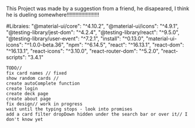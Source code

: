 This Project was made by a suggestion from a friend, he disapeared, I think he is dueling somewhere!!!!!!!!!!!!!!!!!!!!!!

#Libraies:
"@material-ui/core": "^4.10.2",
"@material-ui/icons": "^4.9.1",
"@testing-library/jest-dom": "^4.2.4",
"@testing-library/react": "^9.5.0",
"@testing-library/user-event": "^7.2.1",
"install": "^0.13.0",
"material-ui-icons": "^1.0.0-beta.36",
"npm": "^6.14.5",
"react": "^16.13.1",
"react-dom": "^16.13.1",
"react-icons": "^3.10.0",
"react-router-dom": "^5.2.0",
"react-scripts": "3.4.1"

    TODO//
    fix card names // fixed
    show random cards // 
    create autoComplete function
    create login
    create deck page
    create about page
    fix design// work in progress
    wait until the typing stops - look into promises
    add a card filter dropDown hidden under the search bar or over it// I don't know yet
